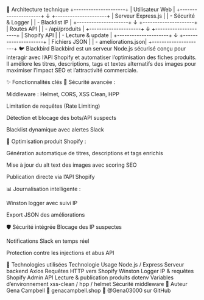 🧱 Architecture technique
+---------------------+
|   Utilisateur Web   |
+---------------------+
          ↓
+---------------------+
| Serveur Express.js  |
| - Sécurité & Logger |
| - Blacklist IP      |
+---------------------+
          ↓
+---------------------+
|   Routes API        |
| - /api/produits     |
+---------------------+
          ↓
+---------------------+
|   Shopify API       |
| - Lecture & update  |
+---------------------+
          ↓
+---------------------+
|   Fichiers JSON     |
| - ameliorations.json|
+---------------------+
🐦 Blackbird
Blackbird est un serveur Node.js sécurisé conçu pour interagir avec l’API Shopify et automatiser l’optimisation des fiches produits. Il améliore les titres, descriptions, tags et textes alternatifs des images pour maximiser l’impact SEO et l’attractivité commerciale.

✨ Fonctionnalités clés
🔐 Sécurité avancée :

Middleware : Helmet, CORS, XSS Clean, HPP

Limitation de requêtes (Rate Limiting)

Détection et blocage des bots/API suspects

Blacklist dynamique avec alertes Slack

🧠 Optimisation produit Shopify :

Génération automatique de titres, descriptions et tags enrichis

Mise à jour du alt text des images avec scoring SEO

Publication directe via l’API Shopify

📊 Journalisation intelligente :

Winston logger avec suivi IP

Export JSON des améliorations

🛡️ Sécurité intégrée
Blocage des IP suspectes

Notifications Slack en temps réel

Protection contre les injections et abus API

🧪 Technologies utilisées
Technologie	Usage
Node.js / Express	Serveur backend
Axios	Requêtes HTTP vers Shopify
Winston	Logger IP & requêtes
Shopify Admin API	Lecture & publication produits
dotenv	Variables d’environnement
xss-clean / hpp / helmet	Sécurité middleware
👤 Auteur
Gena Campbell 🔗 genacampbell.shop 🐙 @Gena03000 sur GitHub

